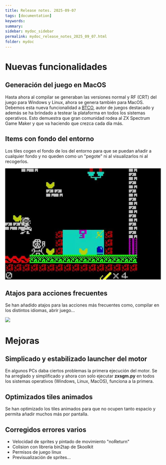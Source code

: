 ```yaml
---
title: Release notes. 2025-09-07
tags: [documentation]
keywords:
summary: 
sidebar: mydoc_sidebar
permalink: mydoc_release_notes_2025_09_07.html
folder: mydoc
---
```


# Nuevas funcionalidades
## Generación del juego en MacOS
Hasta ahora al compilar se generaban las versiones normal y RF (CRT) del juego para Windows y Linux, ahora se genera también para MacOS.
Debemos esta nueva funcionalidad a [BTCO](https://btco-original.itch.io/), autor de juegos destacado y además se ha brindado a testear la plataforma en todos los sistemas operativos. Esto demuestra que gran comunidad rodea al ZX Spectrum Game Maker y que va haciendo que crezca cada día más.

## Items con fondo del entorno
Los tiles cogen el fondo de los del entorno para que se puedan añadir a cualquier fondo y no queden como un "pegote" ni al visualizarlos
ni al recogerlos.

![](images/items_with_environment_background.jpg)

## Atajos para acciones frecuentes
Se han añadido atajos para las acciones más frecuentes como, compilar en los distintos idiomas, abrir juego...

![](frecuent_shortcuts.jpg)

# Mejoras
## Simplicado y estabilizado launcher del motor
En algunos PCs daba ciertos problemas la primera ejecución del motor. Se ha arreglado y simplificado y ahora con solo ejecutar **zxsgm.py** en
todos los sistemas operativos (Windows, Linux, MacOS), funciona a la primera.

## Optimizados tiles animados
Se han optimizado los tiles animados para que no ocupen tanto espacio y permita añadir muchos más por pantalla.

## Corregidos errores varios
* Velocidad de sprites y pintado de movimiento "noReturn"
* Colision con libreria bin2tap de Skoolkit
* Permisos de juego linux
* Previsualización de sprites...
